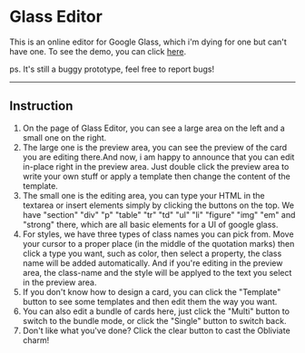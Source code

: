 # Glass Editor

This is an online editor for Google Glass, which i'm dying for one but can't have one. To see the demo, you can click [here][1].

ps. It's still a buggy prototype, feel free to report bugs!

***

## Instruction

 1. On the page of Glass Editor, you can see a large area on the left and a small one on the right.
 2. The large one is the preview area, you can see the preview of the card you are editing there.And now, i am happy to announce that you can edit in-place right in the preview area. Just double click the preview area to write your own stuff or apply a template then change the content of the template.
 3. The small one is the editing area, you can type your HTML in the textarea or insert elements simply by clicking the buttons on the top. We have "section" "div" "p" "table" "tr" "td" "ul" "li" "figure" "img" "em" and "strong" there, which are all basic elements for a UI of google glass.
 4. For styles, we have three types of class names you can pick from. Move your cursor to a proper place (in the middle of the quotation marks) then click a type you want, such as color, then select a property, the class name will be added automatically. And if you're editing in the preview area, the class-name and the style will be applyed to the text you select in the preview area.
 5. If you don't know how to design a card, you can click the "Template" button to see some templates and then edit them the way you want.
 6. You can also edit a bundle of cards here, just click the "Multi" button to switch to the bundle mode, or click the "Single" button to switch back.
 7. Don't like what you've done? Click the clear button to cast the Obliviate charm!

  [1]: http://sherlock917.github.io/GlassEditor/